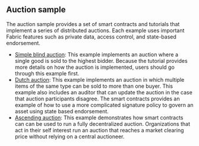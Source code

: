 ## Auction sample

The auction sample provides a set of smart contracts and tutorials that implement a series of distributed auctions. Each example uses important Fabric features such as private data, access control, and state-based endorsement.

- [Simple blind auction](simple-blind-auction): This example implements an auction where a single good is sold to the highest bidder. Because the tutorial provides more details on how the auction is implemented, users should go through this example first.
- [Dutch auction](dutch-auction): This example implements an auction in which multiple items of the same type can be sold to more than one buyer. This example also includes an auditor that can update the auction in the case that auction participants disagree. The smart contracts provides an example of how to use a more complicated signature policy to govern an asset using state based endorsement.
- [Ascending auction](ascending-auction): This example demonstrates how smart contracts can can be used to run a fully decentralized auction. Organizations that act in their self interest run an auction that reaches a market clearing price without relying on a central auctioneer.
